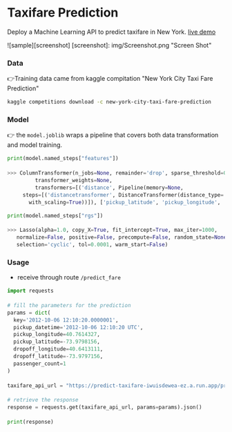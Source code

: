 # Taxifare Prediction
Deploy a Machine Learning API to predict taxifare in New York.
[live demo](https://modiem.herokuapp.com/)
 
![sample][screenshot]
[screenshot]: img/Screenshot.png "Screen Shot"

### Data
👉Training data came from kaggle compitation "New York City Taxi Fare Prediction"

```bash
kaggle competitions download -c new-york-city-taxi-fare-prediction
```
### Model
 👉 the `model.joblib` wraps a pipeline that covers both data transformation and model training.
``` python
print(model.named_steps["features"])

>>> ColumnTransformer(n_jobs=None, remainder='drop', sparse_threshold=0.3,
         transformer_weights=None,
         transformers=[('distance', Pipeline(memory=None,
     steps=[('distancetransformer', DistanceTransformer(distance_type='euclidian')), ('robustscaler', RobustScaler(copy=True, quantile_range=(25.0, 75.0), with_centering=True,
       with_scaling=True))]), ['pickup_latitude', 'pickup_longitude', 'drop...scaling=True))]), ['pickup_latitude', 'pickup_longitude', 'dropoff_latitude', 'dropoff_longitude'])]),
```
```python
print(model.named_steps["rgs"])

>>> Lasso(alpha=1.0, copy_X=True, fit_intercept=True, max_iter=1000,
   normalize=False, positive=False, precompute=False, random_state=None,
   selection='cyclic', tol=0.0001, warm_start=False)
```


### Usage 

- receive through route `/predict_fare`
```python
import requests

# fill the parameters for the prediction
params = dict(
  key='2012-10-06 12:10:20.0000001',
  pickup_datetime='2012-10-06 12:10:20 UTC',
  pickup_longitude=40.7614327,
  pickup_latitude=-73.9798156,
  dropoff_longitude=40.6413111,
  dropoff_latitude=-73.9797156,
  passenger_count=1
)

taxifare_api_url = "https://predict-taxifare-iwuisdewea-ez.a.run.app/predict_fare/"

# retrieve the response
response = requests.get(taxifare_api_url, params=params).json()

print(response)
```


